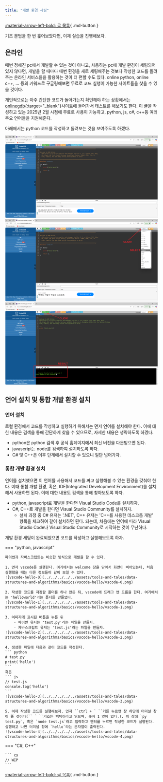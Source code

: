 ```yaml
---
title: "개발 환경 세팅"
---
```


[:material-arrow-left-bold: 글 목록](../index.md){ .md-button }

기초 문법을 한 번 훑어보았다면, 이제 실습을 진행해보자.

## 온라인

매번 정해진 pc에서 개발할 수 있는 것이 아니고, 사용하는 pc에 개발 환경이 세팅되어 있지 않다면, 개발을 할 때마다 매번 환경을 새로 세팅해주는 것보다 작성한 코드를 돌려주는 온라인 서비스들을 활용하는 것이 더 편할 수도 있다. online python, online c++, ... 등의 키워드로 구글링해보면 무료로 코드 실행이 가능한 사이트들을 찾을 수 있을 것이다.

개인적으로는 아주 간단한 코드가 돌아가는지 확인해야 하는 상황에서는 [onlinegdb](https://www.onlinegdb.com/){:target="\_blank"}사이트에 들어가서 테스트를 해보기도 한다. 이 글을 작성하고 있는 2025년 2월 시점에 무료로 사용이 가능하고, python, js, c#, c++등 여러 주요 언어들을 지원해준다.

아래에서는 python 코드를 작성하고 돌려보는 것을 보여주도록 하겠다.

![onlinegdb-0](../../../../../assets/tools-and-tales/data-structures-and-algorithms/basics/onlinegdb/onlinegdb-0.png)  
![onlinegdb-1](../../../../../assets/tools-and-tales/data-structures-and-algorithms/basics/onlinegdb/onlinegdb-1.png)  
![onlinegdb-2](../../../../../assets/tools-and-tales/data-structures-and-algorithms/basics/onlinegdb/onlinegdb-2.png)  

## 언어 설치 및 통합 개발 환경 설치

### 언어 설치

로컬 환경에서 코드를 작성하고 실행하기 위해서는 먼저 언어를 설치해야 한다. 이에 대한 내용은 검색을 통해 간단하게 찾을 수 있으므로, 자세한 내용은 생략하도록 하겠다.

- python은 python 검색 후 공식 홈페이지에서 최신 버전을 다운받으면 된다.
- javascript는 node를 검색하여 설치하도록 하자.
- C# 및 C++은 이후 단계에서 설치할 수 있으니 일단 넘어가자.

### 통합 개발 환경 설치

언어를 설치했으면 이 언어를 사용해서 코드를 짜고 실행해볼 수 있는 환경을 갖춰야 한다. 이때 통합 개발 환경, 혹은, IDE(Integrated Development Environment)를 설치해서 사용하면 된다. 이에 대한 내용도 검색을 통해 찾아보도록 하자.

- python, javascript로 개발을 한다면 Visual Studio Code를 설치하자.
- C#, C++로 개발을 한다면 Visual Studio Community를 설치하자.
    - 설치 과정 중 C# 유저는 '.NET', C++ 유저는 'C++를 사용한 데스크톱 개발' 항목을 체크하여 같이 설치하면 된다.
되는데, 처음에는 언어에 따라 Visual Studio Code나 Visual Studio Community로 시작하는 것이 무난하다.

개발 환경 세팅이 완료되었으면 코드를 작성하고 실행해보도록 하자.

=== "python, javascript"

    파이썬과 자바스크립트는 비슷한 방식으로 개발을 할 수 있다.

    1. 먼저 vscode를 실행한다. 여기에서는 welcome 창을 닫아서 화면이 비어있는데, 처음 실행했을 때는 다른 정보들이 같이 보일 수 있다.
    ![vscode-hello-0](../../../../../assets/tools-and-tales/data-structures-and-algorithms/basics/vscode-hello/vscode-0.png)  

    2. 작성한 코드를 저장할 폴더를 하나 만든 뒤, vscode에 드래그 앤 드롭을 한다. 여기에서는 'helloworld'라는 폴더를 만들었다.
    ![vscode-hello-1](../../../../../assets/tools-and-tales/data-structures-and-algorithms/basics/vscode-hello/vscode-1.png)  

    3. 이미지에 표시된 버튼을 누른 뒤
        - 파이썬 유저는 'test.py'라는 파일을 만들자.
        - 자바스크립트 유저는 'test.js'라는 파일을 만들자.
    ![vscode-hello-2](../../../../../assets/tools-and-tales/data-structures-and-algorithms/basics/vscode-hello/vscode-2.png)  
    
    4. 생성한 파일에 다음과 같이 코드를 작성한다.
    ``` python
    # test.py
    print('hello')
    ```
    혹은
    ``` js
    // test.js
    console.log('hello')
    ```
    ![vscode-hello-3](../../../../../assets/tools-and-tales/data-structures-and-algorithms/basics/vscode-hello/vscode-3.png)  

    5. 이제 작성한 코드를 실행해보자. 먼저 ``ctrl + ` ``키를 누르면 창 하단에 터미널 창이 뜰 것이다(`` ` ``기호는 백틱이라고 읽으며, 숫자 1 옆에 있다.). 이 창에 `py test.py`, 혹은 `node test.js`라고 입력하고 엔터를 누르면 작성한 코드가 실행된다. 실행하고 나면 터미널 창에 `hello`라는 문자열이 출력된다.
    ![vscode-hello-4](../../../../../assets/tools-and-tales/data-structures-and-algorithms/basics/vscode-hello/vscode-4.png)  

=== "C#, C++"

    ``` cs
    // WIP
    ```

[:material-arrow-left-bold: 글 목록](../index.md){ .md-button }
